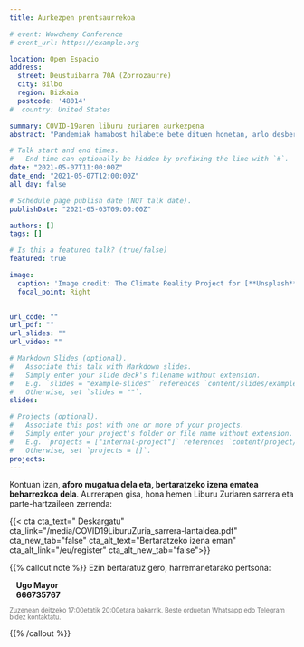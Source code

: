 ```yaml
---
title: Aurkezpen prentsaurrekoa

# event: Wowchemy Conference
# event_url: https://example.org

location: Open Espacio
address:
  street: Deustuibarra 70A (Zorrozaurre)
  city: Bilbo
  region: Bizkaia
  postcode: '48014'
#  country: United States

summary: COVID-19aren liburu zuriaren aurkezpena
abstract: "Pandemiak hamabost hilabete bete dituen honetan, arlo desberdinetako akademiko eta profesionalek egindako gogoeta kolektiboaren aurkezpena."

# Talk start and end times.
#   End time can optionally be hidden by prefixing the line with `#`.
date: "2021-05-07T11:00:00Z"
date_end: "2021-05-07T12:00:00Z"
all_day: false

# Schedule page publish date (NOT talk date).
publishDate: "2021-05-03T09:00:00Z"

authors: []
tags: []

# Is this a featured talk? (true/false)
featured: true

image:
  caption: 'Image credit: The Climate Reality Project for [**Unsplash**](https://unsplash.com/photos/Hb6uWq0i4MI)'
  focal_point: Right
  

url_code: ""
url_pdf: ""
url_slides: ""
url_video: ""

# Markdown Slides (optional).
#   Associate this talk with Markdown slides.
#   Simply enter your slide deck's filename without extension.
#   E.g. `slides = "example-slides"` references `content/slides/example-slides.md`.
#   Otherwise, set `slides = ""`.
slides:

# Projects (optional).
#   Associate this post with one or more of your projects.
#   Simply enter your project's folder or file name without extension.
#   E.g. `projects = ["internal-project"]` references `content/project/deep-learning/index.md`.
#   Otherwise, set `projects = []`.
projects:
---
```


Kontuan izan, **aforo mugatua dela eta, bertaratzeko izena ematea beharrezkoa dela**. Aurrerapen gisa, hona hemen Liburu Zuriaren sarrera eta parte-hartzaileen zerrenda:

{{< cta cta_text="<i class='fas fa-download'></i> Deskargatu" cta_link="/media/COVID19LiburuZuria_sarrera-lantaldea.pdf" cta_new_tab="false" cta_alt_text="Bertaratzeko izena eman" cta_alt_link="/eu/register" cta_alt_new_tab="false">}}


{{% callout note %}}
Ezin bertaratuz gero, harremanetarako pertsona: 

<i class="fas fa-user"></i>&nbsp;&nbsp;&nbsp;**Ugo Mayor**  
<i class="fas fa-phone-square-alt"></i>&nbsp;&nbsp;&nbsp;**666735767** 

<div style="opacity:.6;font-size:.8em;line-height:1em;">
Zuzenean deitzeko 17:00etatik 20:00etara bakarrik. Beste orduetan Whatsapp edo Telegram bidez kontaktatu.
</div>

{{% /callout %}}